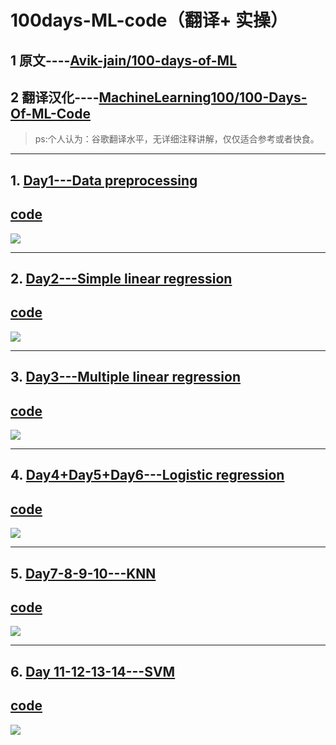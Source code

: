 # 100days-ML-code（翻译+ 实操）
## 1 原文----[Avik-jain/100-days-of-ML](https://github.com/Avik-Jain/100-Days-Of-ML-Code)
## 2 翻译汉化----[MachineLearning100/100-Days-Of-ML-Code](https://github.com/MachineLearning100/100-Days-Of-ML-Code/blob/master/README.md)
> ps:个人认为：谷歌翻译水平，无详细注释讲解，仅仅适合参考或者快食。
-----------------

## 1. [Day1---Data preprocessing](https://github.com/LiuChuang0059/100days-ML-code/blob/master/Day1_Data_preprocessing/README.md)
## [code](https://github.com/LiuChuang0059/100days-ML-code/blob/master/Day1_Data_preprocessing/Data_preprocessing.py)
![](https://github.com/LiuChuang0059/100days-ML-code/blob/master/Day1_Data_preprocessing/Day%201.jpg)

--------

## 2. [Day2---Simple linear regression](https://github.com/LiuChuang0059/100days-ML-code/blob/master/Day2_SImple_Linear_regression/README.md)
## [code](https://github.com/LiuChuang0059/100days-ML-code/blob/master/Day2_SImple_Linear_regression/Simple_linear_regression.py)
![](https://github.com/LiuChuang0059/100days-ML-code/blob/master/Day2_SImple_Linear_regression/Day%202.jpg)

-----------

## 3. [Day3---Multiple linear regression](https://github.com/LiuChuang0059/100days-ML-code/blob/master/Day3_Multiple_Linear_regression/README.md)
## [code](https://github.com/LiuChuang0059/100days-ML-code/blob/master/Day3_Multiple_Linear_regression/Multiple_Linear_regression.py)
![](https://github.com/LiuChuang0059/100days-ML-code/blob/master/Day3_Multiple_Linear_regression/Day%203.jpg)

----------

## 4. [Day4+Day5+Day6---Logistic regression](https://github.com/LiuChuang0059/100days-ML-code/blob/master/Day4-5-6_Logistic_regression/README.md)
## [code](https://github.com/LiuChuang0059/100days-ML-code/blob/master/Day4-5-6_Logistic_regression/logistic_regression.py)
![](https://github.com/LiuChuang0059/100days-ML-code/blob/master/Day4-5-6_Logistic_regression/Day%204.jpg)

---------



## 5. [Day7-8-9-10---KNN](https://github.com/LiuChuang0059/100days-ML-code/blob/master/Day7-8-9-10KNN/README.md)
## [code](https://github.com/LiuChuang0059/100days-ML-code/blob/master/Day7-8-9-10KNN/KNN.py)

![](https://github.com/LiuChuang0059/100days-ML-code/blob/master/Day7-8-9-10KNN/Day%207.jpg)


----

## 6. [Day 11-12-13-14---SVM](https://github.com/LiuChuang0059/100days-ML-code/blob/master/Day11-12-13-14_SVM/README.md)
## [code](https://github.com/LiuChuang0059/100days-ML-code/blob/master/Day11-12-13-14_SVM/SVM%20%E5%AE%9E%E7%8E%B0.ipynb)
![](https://github.com/LiuChuang0059/100days-ML-code/blob/master/Day11-12-13-14_SVM/Day%2012.jpg)













